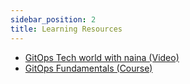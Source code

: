```yaml
---
sidebar_position: 2
title: Learning Resources
---
```


- [GitOps Tech world with naina (Video)](https://youtu.be/MeU5_k9ssrs)
- [GitOps Fundamentals (Course)](https://learning.codefresh.io/)
